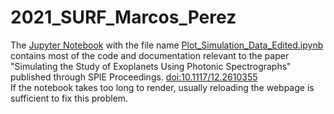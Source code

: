 # 2021_SURF_Marcos_Perez
The <a href="https://jupyter.org/">Jupyter Notebook</a> with the file name <a href="https://github.com/MarcosP7635/2021_SURF_Marcos_Perez/blob/main/Plot_Simulation_Data_Edited.ipynb">Plot_Simulation_Data_Edited.ipynb</a> contains most of the code and documentation relevant to the paper "Simulating the Study of Exoplanets Using Photonic Spectrographs" 
published through SPIE Proceedings. <a href="https://doi.org/10.1117/12.2610355">doi:10.1117/12.2610355</a><br />
If the notebook takes too long to render, usually reloading the webpage is sufficient to fix this problem. 

